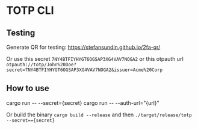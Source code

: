 # TOTP CLI

## Testing
Generate QR for testing: https://stefansundin.github.io/2fa-qr/

Or use this secret `7NY4BTFIYHYGT6OGSAP3XG4VAV7NOGA2` or this otpauth url `otpauth://totp/John%20Doe?secret=7NY4BTFIYHYGT6OGSAP3XG4VAV7NOGA2&issuer=Acme%20Corp`

## How to use
cargo run -- --secret={secret}
cargo run -- --auth-url="{url}"

Or build the binary `cargo build --release` and then `./target/release/totp --secret=={secret}`
